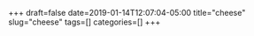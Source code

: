 +++ 
draft=false
date=2019-01-14T12:07:04-05:00
title="cheese"
slug="cheese" 
tags=[]
categories=[]
+++
